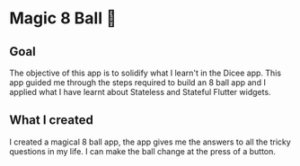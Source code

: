 
# Magic 8 Ball 🎱

## Goal

The objective of this app is to solidify what I learn't in the Dicee app. This app guided me through the steps required to build an 8 ball app and I applied what I have learnt about Stateless and Stateful Flutter widgets.


## What I created

I created a magical 8 ball app, the app gives me the answers to all the tricky questions in my life. I can make the ball change at the press of a button. 





